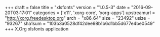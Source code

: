 +++
draft = false
title = "xlsfonts"
version = "1.0.5-3"
date = "2016-09-20T03:17:01"
categories = ['x11', 'xorg-core', 'xorg-apps']
upstreamurl = "http://xorg.freedesktop.org"
arch = "x86_64"
size = "23492"
usize = "93267"
sha1sum = "103b3a0528df42dee98b1b6d1bb5d677e4be0549"
+++
X.Org xlsfonts application